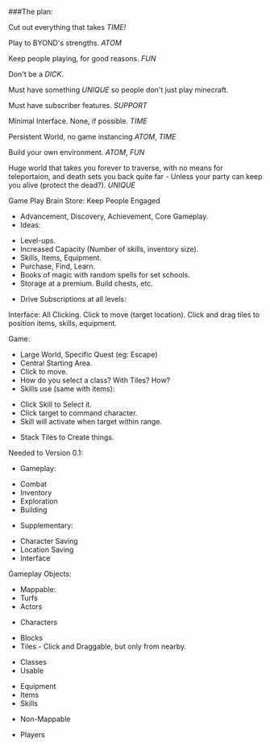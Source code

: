 ###The plan:

Cut out everything that takes *TIME!*

Play to BYOND's strengths. *ATOM*

Keep people playing, for good reasons. *FUN*

Don't be a *DICK*.

Must have something *UNIQUE* so people don't just play minecraft.

Must have subscriber features. *SUPPORT*

Minimal Interface. None, if possible. *TIME*

Persistent World, no game instancing *ATOM*, *TIME*

Build your own environment. *ATOM*, *FUN*

Huge world that takes you forever to traverse, with no means for teleportaion, and death sets you back quite far - Unless your party can keep you alive (protect the dead?). *UNIQUE*

Game Play Brain Store:
Keep People Engaged
* Advancement, Discovery, Achievement, Core Gameplay.
* Ideas:
 + Level-ups.
 + Increased Capacity (Number of skills, inventory size).
 + Skills, Items, Equipment.
 + Purchase, Find, Learn.
 + Books of magic with random spells for set schools.
 + Storage at a premium. Build chests, etc.
* Drive Subscriptions at all levels:
		
Interface: All Clicking.
Click to move (target location).
Click and drag tiles to position items, skills, equipment.

Game:
* Large World, Specific Quest (eg: Escape)
* Central Starting Area.
* Click to move.
* How do you select a class? With Tiles? How?
* Skills use (same with items):
 + Click Skill to Select it.
 + Click target to command character.
 + Skill will activate when target within range.
* Stack Tiles to Create things.

Needed to Version 0.1:
* Gameplay:
 + Combat
 + Inventory
 + Exploration
 + Building
* Supplementary:
 + Character Saving
 + Location Saving
 + Interface

Gameplay Objects:
* Mappable:
 * Turfs
 * Actors
  + Characters
 * Blocks
 * Tiles - Click and Draggable, but only from nearby.
  + Classes
  + Usable
   - Equipment
   - Items
   - Skills
* Non-Mappable
 + Players